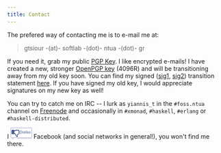 ```yaml
---
title: Contact
---
```


The prefered way of contacting me is to e-mail me at:

   > gtsiour -(at)- softlab -(dot)- ntua -(dot)- gr

If you need it, grab my public [PGP Key](files/gtsiour-0x5C06E89C8DB264BB.pub).
I like encrypted e-mails! I have created a new, stronger
[OpenPGP key](files/gtsiour-0x2D2A7A23591DFFB1.pub) (4096R) and will be
transitioning away from my old key soon. You can find my signed
([sig1](files/sig1.txt), [sig2](files/sig2.txt)) transition statement
[here](files/transition_statement.txt). If you have signed my old key, I would
appreciate signatures on my new key as well!

You can try to catch me on IRC -- I lurk as `yiannis_t` in the `#foss.ntua`
channel on [Freenode](https://www.freenode.net/) and occasionally in `#xmonad`,
`#haskell`, `#erlang` or `#haskell-distributed`.

I [![picture alt](images/dislike50.png "Dislike FB")](https://fsf.org/fb)
Facebook (and social networks in general!), you won't find me there.
